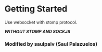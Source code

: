 # Getting Started

Use websocket with stomp protocol.

***WITHOUT STOMP AND SOCKJS***

### Modified by saulpalv (Saul Palazuelos)


 
